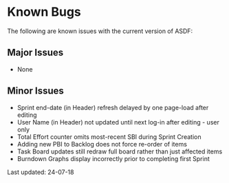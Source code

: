 # Known Bugs
The following are known issues with the current version of ASDF:
## Major Issues
- None

## Minor Issues
- Sprint end-date (in Header) refresh delayed by one page-load after editing
- User Name (in Header) not updated until next log-in after editing - user only
- Total Effort counter omits most-recent SBI during Sprint Creation
- Adding new PBI to Backlog does not force re-order of items
- Task Board updates still redraw full board rather than just affected items
- Burndown Graphs display incorrectly prior to completing first Sprint


Last updated: 24-07-18
